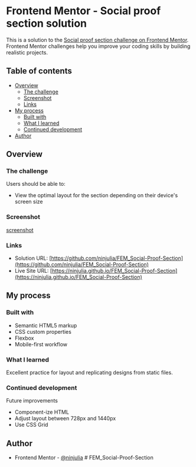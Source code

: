 # Frontend Mentor - Social proof section solution

This is a solution to the [Social proof section challenge on Frontend Mentor](https://www.frontendmentor.io/challenges/social-proof-section-6e0qTv_bA). Frontend Mentor challenges help you improve your coding skills by building realistic projects. 

## Table of contents

- [Overview](#overview)
  - [The challenge](#the-challenge)
  - [Screenshot](#screenshot)
  - [Links](#links)
- [My process](#my-process)
  - [Built with](#built-with)
  - [What I learned](#what-i-learned)
  - [Continued development](#continued-development)
- [Author](#author)

## Overview

### The challenge

Users should be able to:

- View the optimal layout for the section depending on their device's screen size

### Screenshot

[screenshot](./screenshot.png)

### Links

- Solution URL: [https://github.com/ninjulia/FEM_Social-Proof-Section](https://github.com/ninjulia/FEM_Social-Proof-Section)
- Live Site URL: [https://ninjulia.github.io/FEM_Social-Proof-Section](https://ninjulia.github.io/FEM_Social-Proof-Section)

## My process

### Built with

- Semantic HTML5 markup
- CSS custom properties
- Flexbox
- Mobile-first workflow

### What I learned

Excellent practice for layout and replicating designs from static files.

### Continued development

Future improvements
- Component-ize HTML
- Adjust layout between 728px and 1440px
- Use CSS Grid 

## Author

- Frontend Mentor - [@ninjulia](https://www.frontendmentor.io/profile/ninjulia)
#   F E M _ S o c i a l - P r o o f - S e c t i o n  
 
